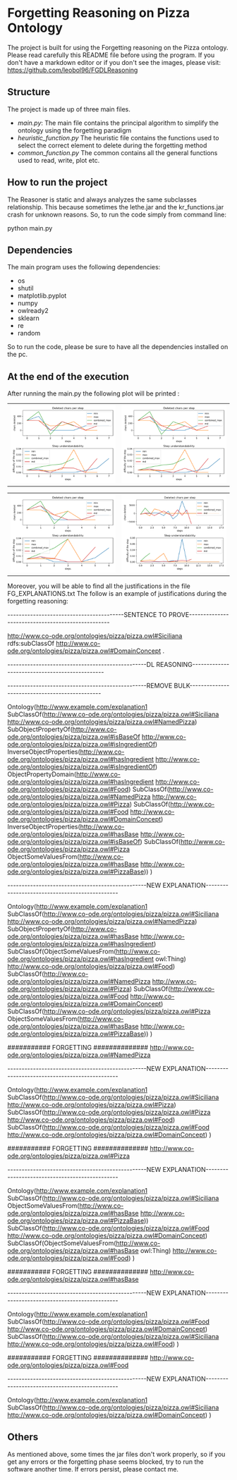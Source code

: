 # Forgetting Reasoning on Pizza Ontology

The project is built for using the Forgetting reasoning on the Pizza ontology. 
Please read carefully this README file before using the program. If you don't have a markdown editor or if you don't see the images, please visit: https://github.com/leobol96/FGDLReasoning

## Structure

The project is made up of three main files.
- *main.py*: The main file contains the principal algorithm to simplify the ontology using the forgetting paradigm
- *heuristic_function.py* The heuristic file contains the functions used to select the correct element to delete during the forgetting method
- *common_function.py* The common contains all the general functions used to read, write, plot etc.

## How to run the project

The Reasoner is static and always analyzes the same subclasses relationship. This because sometimes the lethe.jar and the kr_functions.jar crash for unknown reasons.
So, to run the code simply from command line:

python main.py

## Dependencies

The main program uses the following dependencies:
- os
- shutil
- matplotlib.pyplot 
- numpy
- owlready2 
- sklearn
- re
- random 

So to run the code, please be sure to have all the dependencies installed on the pc.

## At the end of the execution

After running the main.py the following plot will be printed :

<table>
  <tr>
    <td><img src="https://github.com/leobol96/FGDLReasoning/blob/master/img/FourSeasons_DomainConcept.png" ></td>
    <td><img src="https://github.com/leobol96/FGDLReasoning/blob/master/img/Siciliana_DomainConcept.png" ></td>
  </tr>
 </table>
 
 <table>
    <tr>
    <td><img src="https://github.com/leobol96/FGDLReasoning/blob/master/img/Soho_Food.png" ></td>
    <td><img src="https://github.com/leobol96/FGDLReasoning/blob/master/img/Veneziana_VegetarianPizzaEquivalent1.png" ></td>
  </tr>
 </table>

Moreover, you will be able to find all the justifications in the file FG_EXPLANATIONS.txt
The follow is an example of justifications during the forgetting reasoning:


-----------------------------------------SENTENCE TO PROVE--------------------------------------------------

<http://www.co-ode.org/ontologies/pizza/pizza.owl#Siciliana> rdfs:subClassOf <http://www.co-ode.org/ontologies/pizza/pizza.owl#DomainConcept> .

-------------------------------------------------DL REASONING-----------------------------------------------

-------------------------------------------------REMOVE BULK-----------------------------------------------

Ontology(<http://www.example.com/explanation1>
SubClassOf(<http://www.co-ode.org/ontologies/pizza/pizza.owl#Siciliana> <http://www.co-ode.org/ontologies/pizza/pizza.owl#NamedPizza>)
SubObjectPropertyOf(<http://www.co-ode.org/ontologies/pizza/pizza.owl#isBaseOf> <http://www.co-ode.org/ontologies/pizza/pizza.owl#isIngredientOf>)
InverseObjectProperties(<http://www.co-ode.org/ontologies/pizza/pizza.owl#hasIngredient> <http://www.co-ode.org/ontologies/pizza/pizza.owl#isIngredientOf>)
ObjectPropertyDomain(<http://www.co-ode.org/ontologies/pizza/pizza.owl#hasIngredient> <http://www.co-ode.org/ontologies/pizza/pizza.owl#Food>)
SubClassOf(<http://www.co-ode.org/ontologies/pizza/pizza.owl#NamedPizza> <http://www.co-ode.org/ontologies/pizza/pizza.owl#Pizza>)
SubClassOf(<http://www.co-ode.org/ontologies/pizza/pizza.owl#Food> <http://www.co-ode.org/ontologies/pizza/pizza.owl#DomainConcept>)
InverseObjectProperties(<http://www.co-ode.org/ontologies/pizza/pizza.owl#hasBase> <http://www.co-ode.org/ontologies/pizza/pizza.owl#isBaseOf>)
SubClassOf(<http://www.co-ode.org/ontologies/pizza/pizza.owl#Pizza> ObjectSomeValuesFrom(<http://www.co-ode.org/ontologies/pizza/pizza.owl#hasBase> <http://www.co-ode.org/ontologies/pizza/pizza.owl#PizzaBase>))
)

-------------------------------------------------NEW EXPLANATION-----------------------------------------------

Ontology(<http://www.example.com/explanation1>
SubClassOf(<http://www.co-ode.org/ontologies/pizza/pizza.owl#Siciliana> <http://www.co-ode.org/ontologies/pizza/pizza.owl#NamedPizza>)
SubObjectPropertyOf(<http://www.co-ode.org/ontologies/pizza/pizza.owl#hasBase> <http://www.co-ode.org/ontologies/pizza/pizza.owl#hasIngredient>)
SubClassOf(ObjectSomeValuesFrom(<http://www.co-ode.org/ontologies/pizza/pizza.owl#hasIngredient> owl:Thing) <http://www.co-ode.org/ontologies/pizza/pizza.owl#Food>)
SubClassOf(<http://www.co-ode.org/ontologies/pizza/pizza.owl#NamedPizza> <http://www.co-ode.org/ontologies/pizza/pizza.owl#Pizza>)
SubClassOf(<http://www.co-ode.org/ontologies/pizza/pizza.owl#Food> <http://www.co-ode.org/ontologies/pizza/pizza.owl#DomainConcept>)
SubClassOf(<http://www.co-ode.org/ontologies/pizza/pizza.owl#Pizza> ObjectSomeValuesFrom(<http://www.co-ode.org/ontologies/pizza/pizza.owl#hasBase> <http://www.co-ode.org/ontologies/pizza/pizza.owl#PizzaBase>))
)

########### FORGETTING ##############
http://www.co-ode.org/ontologies/pizza/pizza.owl#NamedPizza

-------------------------------------------------NEW EXPLANATION-----------------------------------------------

Ontology(<http://www.example.com/explanation1>
SubClassOf(<http://www.co-ode.org/ontologies/pizza/pizza.owl#Siciliana> <http://www.co-ode.org/ontologies/pizza/pizza.owl#Pizza>)
SubClassOf(<http://www.co-ode.org/ontologies/pizza/pizza.owl#Pizza> <http://www.co-ode.org/ontologies/pizza/pizza.owl#Food>)
SubClassOf(<http://www.co-ode.org/ontologies/pizza/pizza.owl#Food> <http://www.co-ode.org/ontologies/pizza/pizza.owl#DomainConcept>)
)

########### FORGETTING ##############
http://www.co-ode.org/ontologies/pizza/pizza.owl#Pizza

-------------------------------------------------NEW EXPLANATION-----------------------------------------------

Ontology(<http://www.example.com/explanation1>
SubClassOf(<http://www.co-ode.org/ontologies/pizza/pizza.owl#Siciliana> ObjectSomeValuesFrom(<http://www.co-ode.org/ontologies/pizza/pizza.owl#hasBase> <http://www.co-ode.org/ontologies/pizza/pizza.owl#PizzaBase>))
SubClassOf(<http://www.co-ode.org/ontologies/pizza/pizza.owl#Food> <http://www.co-ode.org/ontologies/pizza/pizza.owl#DomainConcept>)
SubClassOf(ObjectSomeValuesFrom(<http://www.co-ode.org/ontologies/pizza/pizza.owl#hasBase> owl:Thing) <http://www.co-ode.org/ontologies/pizza/pizza.owl#Food>)
)

########### FORGETTING ##############
http://www.co-ode.org/ontologies/pizza/pizza.owl#hasBase

-------------------------------------------------NEW EXPLANATION-----------------------------------------------

Ontology(<http://www.example.com/explanation1>
SubClassOf(<http://www.co-ode.org/ontologies/pizza/pizza.owl#Food> <http://www.co-ode.org/ontologies/pizza/pizza.owl#DomainConcept>)
SubClassOf(<http://www.co-ode.org/ontologies/pizza/pizza.owl#Siciliana> <http://www.co-ode.org/ontologies/pizza/pizza.owl#Food>)
)

########### FORGETTING ##############
http://www.co-ode.org/ontologies/pizza/pizza.owl#Food

-------------------------------------------------NEW EXPLANATION-----------------------------------------------

Ontology(<http://www.example.com/explanation1>
SubClassOf(<http://www.co-ode.org/ontologies/pizza/pizza.owl#Siciliana> <http://www.co-ode.org/ontologies/pizza/pizza.owl#DomainConcept>)
)

## Others

As mentioned above, some times the jar files don't work properly, so if you get any errors or the forgetting phase seems blocked, try to run the software another time.
If errors persist, please contact me.





